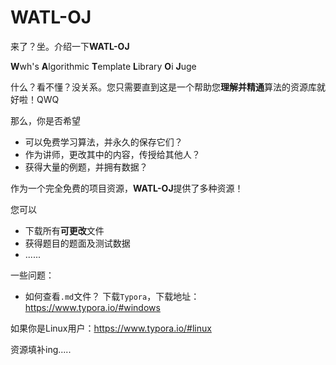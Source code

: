 # WATL-OJ

来了？坐。介绍一下**WATL-OJ**

**W**wh's **A**lgorithmic **T**emplate **L**ibrary **O**i **J**uge

什么？看不懂？没关系。您只需要直到这是一个帮助您**理解并精通**算法的资源库就好啦！QWQ

那么，你是否希望

- 可以免费学习算法，并永久的保存它们？
- 作为讲师，更改其中的内容，传授给其他人？
- 获得大量的例题，并拥有数据？

作为一个完全免费的项目资源，**WATL-OJ**提供了多种资源！

您可以

- 下载所有**可更改**文件
- 获得题目的题面及测试数据
- ......

一些问题：

- 如何查看`.md`文件？
下载`Typora`，下载地址：https://www.typora.io/#windows

如果你是Linux用户：https://www.typora.io/#linux

资源填补ing.....
